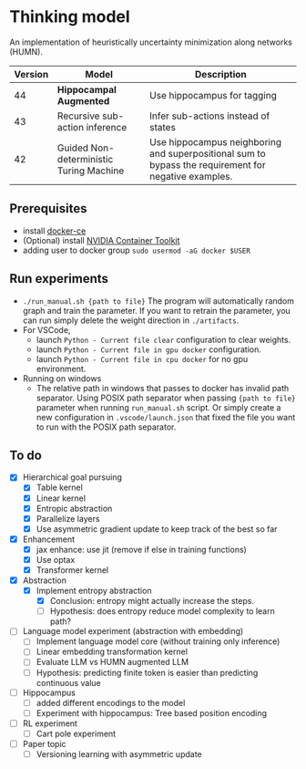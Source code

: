 # Thinking model

An implementation of heuristically uncertainty minimization along networks (HUMN).

| Version | Model                                   | Description                                                                                          |
| ------- | --------------------------------------- | ---------------------------------------------------------------------------------------------------- |
| 44      | **Hippocampal Augmented**               | Use hippocampus for tagging                                                                          |
| 43      | Recursive sub-action inference          | Infer sub-actions instead of states                                                                  |
| 42      | Guided Non-deterministic Turing Machine | Use hippocampus neighboring and superpositional sum to bypass the requirement for negative examples. |

## Prerequisites

-   install [docker-ce](https://www.linode.com/docs/guides/installing-and-using-docker-on-ubuntu-and-debian/)
-   (Optional) install [NVIDIA Container Toolkit](https://docs.nvidia.com/datacenter/cloud-native/container-toolkit/install-guide.html#getting-started)
-   adding user to docker group `sudo usermod -aG docker $USER`

## Run experiments

-   `./run_manual.sh {path to file}` The program will automatically random graph and train the parameter. If you want to retrain the parameter, you can run simply delete the weight direction in `./artifacts`.
-   For VSCode,
    -   launch `Python - Current file clear` configuration to clear weights.
    -   launch `Python - Current file in gpu docker` configuration.
    -   launch `Python - Current file in cpu docker` for no gpu environment.
-   Running on windows
    -   The relative path in windows that passes to docker has invalid path separator. Using POSIX path separator when passing `{path to file}` parameter when running `run_manual.sh` script. Or simply create a new configuration in `.vscode/launch.json` that fixed the file you want to run with the POSIX path separator.

## To do

-   [x] Hierarchical goal pursuing
    -   [x] Table kernel
    -   [x] Linear kernel
    -   [x] Entropic abstraction
    -   [x] Parallelize layers
    -   [x] Use asymmetric gradient update to keep track of the best so far
-   [x] Enhancement
    -   [x] jax enhance: use jit (remove if else in training functions)
    -   [x] Use optax
    -   [x] Transformer kernel
-   [x] Abstraction
    -   [x] Implement entropy abstraction
        -   [x] Conclusion: entropy might actually increase the steps.
        -   [ ] Hypothesis: does entropy reduce model complexity to learn path?
-   [ ] Language model experiment (abstraction with embedding)
    -   [ ] Implement language model core (without training only inference)
    -   [ ] Linear embedding transformation kernel
    -   [ ] Evaluate LLM vs HUMN augmented LLM
    -   [ ] Hypothesis: predicting finite token is easier than predicting continuous value
-   [ ] Hippocampus
    -   [ ] added different encodings to the model
    -   [ ] Experiment with hippocampus: Tree based position encoding
-   [ ] RL experiment
    -   [ ] Cart pole experiment
-   [ ] Paper topic
    -   [ ] Versioning learning with asymmetric update
